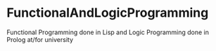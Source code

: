 # FunctionalAndLogicProgramming
Functional Programming done in Lisp and Logic Programming done in Prolog at/for university
